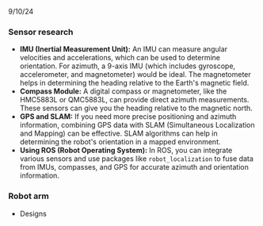 9/10/24
### Sensor research
- **IMU (Inertial Measurement Unit):** An IMU can measure angular velocities and accelerations, which can be used to determine orientation. For azimuth, a 9-axis IMU (which includes gyroscope, accelerometer, and magnetometer) would be ideal. The magnetometer helps in determining the heading relative to the Earth's magnetic field.
- **Compass Module:** A digital compass or magnetometer, like the HMC5883L or QMC5883L, can provide direct azimuth measurements. These sensors can give you the heading relative to the magnetic north.
- **GPS and SLAM:** If you need more precise positioning and azimuth information, combining GPS data with SLAM (Simultaneous Localization and Mapping) can be effective. SLAM algorithms can help in determining the robot's orientation in a mapped environment.
- **Using ROS (Robot Operating System):** In ROS, you can integrate various sensors and use packages like `robot_localization` to fuse data from IMUs, compasses, and GPS for accurate azimuth and orientation information.

### Robot arm
- Designs